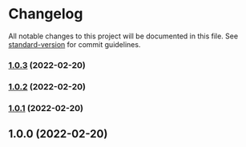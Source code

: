# Changelog

All notable changes to this project will be documented in this file. See [standard-version](https://github.com/conventional-changelog/standard-version) for commit guidelines.

### [1.0.3](https://github.com/TimeBandit/personal-site/compare/v1.0.2...v1.0.3) (2022-02-20)

### [1.0.2](https://github.com/TimeBandit/personal-site/compare/v1.0.1...v1.0.2) (2022-02-20)

### [1.0.1](https://github.com/TimeBandit/personal-site/compare/v1.0.0...v1.0.1) (2022-02-20)

## 1.0.0 (2022-02-20)

